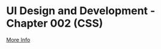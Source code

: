 # UI Design and Development - Chapter 002 (CSS)
[More Info](https://github.com/metacube-manthan-rajoria/Assignments/tree/main/003%20-%20UI%20Design%20%26%20Development/Chapter%20002%20-%20CSS)
